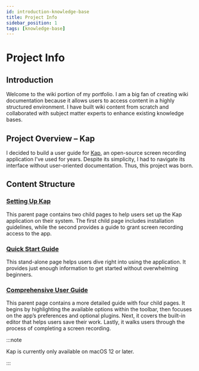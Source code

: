 ```yaml
---
id: introduction-knowledge-base
title: Project Info
sidebar_position: 1
tags: [knowledge-base]
---
```


# Project Info

## Introduction

Welcome to the wiki portion of my portfolio. I am a big fan of creating wiki documentation because it allows users to access content in a highly structured environment. I have built wiki content from scratch and collaborated with subject matter experts to enhance existing knowledge bases.

## Project Overview – Kap

I decided to build a user guide for [Kap](https://getkap.co/), an open-source screen recording application I’ve used for years. Despite its simplicity, I had to navigate its interface without user-oriented documentation. Thus, this
project was born.

## Content Structure

### [Setting Up Kap](./setting_up_kap/Installation-Guide_327695.md)

This parent page contains two child pages to help users set up the Kap application on their system. The first child page includes installation guidelines, while the second provides a guide to grant screen recording access to the app.

### [Quick Start Guide](Quick-Start-Guide_327712.md)

This stand-alone page helps users dive right into using the application. It provides just enough information to get started without overwhelming beginners.

### [Comprehensive User Guide](./comprehensive_user_guide/Tool-Bar_393330.md)

This parent page contains a more detailed guide with four child pages. It begins by highlighting the available options within the toolbar, then focuses
on the app’s preferences and optional plugins. Next, it covers the built-in editor that helps users save their work. Lastly, it walks users through the process of completing a screen recording.

:::note

Kap is currently only available on macOS 12 or later.

:::